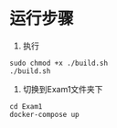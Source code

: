 # 运行步骤

1. 执行
```SHELL
sudo chmod +x ./build.sh
./build.sh
```
1. 切换到Exam1文件夹下
```SHELL
cd Exam1
docker-compose up
```
